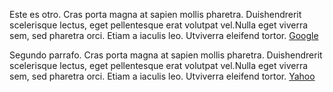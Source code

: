 Este es otro.  Cras porta magna at sapien mollis pharetra.  Duishendrerit scelerisque lectus, eget pellentesque erat volutpat vel.Nulla eget viverra sem, sed pharetra orci.  Etiam a iaculis leo.  Utviverra eleifend tortor.
[Google](https://www.google.com/)


Segundo parrafo.  Cras porta magna at sapien mollis pharetra.  Duishendrerit scelerisque lectus, eget pellentesque erat volutpat vel.Nulla eget viverra sem, sed pharetra orci.  Etiam a iaculis leo.  Utviverra eleifend tortor.
[Yahoo](https://es.yahoo.com/)